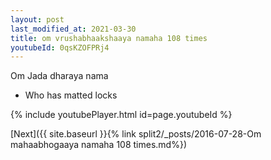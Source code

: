 ```yaml
---
layout: post
last_modified_at: 2021-03-30
title: om vrushabhaakshaaya namaha 108 times
youtubeId: 0qsKZOFPRj4
---
```

 
 
Om Jada dharaya nama 
 
 -  Who has matted locks 
 
  
 
  
 
 
 
 
 
 


{% include youtubePlayer.html id=page.youtubeId %}
 
[Next]({{ site.baseurl }}{% link  split2/_posts/2016-07-28-Om mahaabhogaaya namaha 108 times.md%})
 

